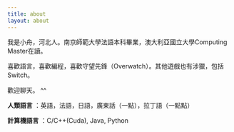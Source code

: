 ```yaml
---
title: about
layout: about
---
```

我是小舟，河北人。南京師範大學法語本科畢業，澳大利亞國立大學Computing Master在讀。

喜歡語言，喜歡編程，喜歡守望先鋒（Overwatch）。其他遊戲也有涉獵，包括Switch。

歡迎聊天。 ^^

**人類語言** ：英語，法語，日語，廣東話（一點），拉丁語（一點點）

**計算機語言** ：C/C++(Cuda), Java, Python
